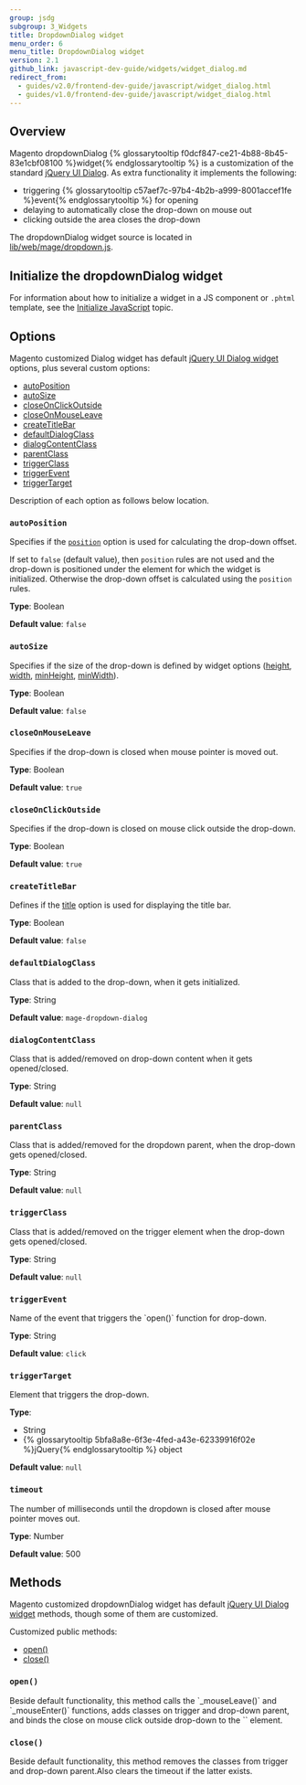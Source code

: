 ```yaml
---
group: jsdg
subgroup: 3_Widgets
title: DropdownDialog widget
menu_order: 6
menu_title: DropdownDialog widget
version: 2.1
github_link: javascript-dev-guide/widgets/widget_dialog.md
redirect_from:
  - guides/v2.0/frontend-dev-guide/javascript/widget_dialog.html
  - guides/v1.0/frontend-dev-guide/javascript/widget_dialog.html
---
```

<h2>Overview</h2>
Magento dropdownDialog {% glossarytooltip f0dcf847-ce21-4b88-8b45-83e1cbf08100 %}widget{% endglossarytooltip %} is a customization of the standard <a href="http://api.jqueryui.com/dialog/" target="_blank">jQuery UI Dialog</a>. As extra functionality it implements the following:
<ul>
<li>triggering {% glossarytooltip c57aef7c-97b4-4b2b-a999-8001accef1fe %}event{% endglossarytooltip %} for opening</li>
<li>delaying to automatically close the drop-down on mouse out</li>
<li>clicking outside the area closes the drop-down</li>
</ul>

The dropdownDialog widget source is located in <a href="{{site.mage2000url}}lib/web/mage/dropdown.js" target="_blank">lib/web/mage/dropdown.js</a>.

<h2 id="dialog_init">Initialize the dropdownDialog widget</h2>

For information about how to initialize a widget in a JS component or `.phtml` template, see the <a href="{{page.baseurl}}/javascript-dev-guide/javascript/js_init.html" target="_blank">Initialize JavaScript</a> topic.

<h2 id="dialog_options">Options</h2>
 
Magento customized Dialog widget has default <a href="http://api.jqueryui.com/dialog/" target="_blank">jQuery UI Dialog widget</a> options, plus several custom options:
<ul>
<li><a href="#d_autoPosition">autoPosition</a></li>
<li><a href="#d_autoSize">autoSize</a></li>
<li><a href="#d_closeOnClickOutside">closeOnClickOutside</a></li>
<li><a href="#d_closeOnMouseLeave">closeOnMouseLeave</a></li>
<li><a href="#d_createTitleBar">createTitleBar</a></li>
<li><a href="#d_defaultDialogClass">defaultDialogClass</a></li>
<li><a href="#d_dialogContentClass">dialogContentClass</a></li>
<li><a href="#d_parentClass">parentClass</a></li>
<li><a href="#d_triggerClass">triggerClass</a></li>
<li><a href="#d_triggerEvent">triggerEvent</a></li>
<li><a href="#d_triggerTarget">triggerTarget</a></li>
</ul>

Description of each option as follows below location.

<h3 id="d_autoPosition"><code>autoPosition</code></h3>
Specifies if the <a href="http://api.jqueryui.com/dialog/#option-position" target="_blank"><code>position</code></a> option is used for calculating the drop-down offset. 

If set to `false` (default value), then `position` rules are not used and the drop-down is positioned under the element for which the widget is initialized. Otherwise the drop-down offset is calculated using the `position` rules.  

**Type**: Boolean

**Default value**: `false`


<h3 id="d_autoSize"><code>autoSize</code></h3>

Specifies if the size of the drop-down is defined by widget options (<a href="http://api.jqueryui.com/dialog/#option-height" target="_blank">height</a>, <a href="http://api.jqueryui.com/dialog/#option-width" target="_blank">width</a>, <a href="http://api.jqueryui.com/dialog/#option-minHeight" target="_blank">minHeight</a>, <a href="http://api.jqueryui.com/dialog/#option-minWidth" target="_blank">minWidth</a>).

**Type**: Boolean

**Default value**: `false`


<h3 id="d_closeOnMouseLeave"><code>closeOnMouseLeave</code></h3>
Specifies if the drop-down is closed when mouse pointer is moved out.

**Type**: Boolean

**Default value**: `true`

<h3 id="d_closeOnClickOutside"><code>closeOnClickOutside</code></h3>
Specifies if the drop-down is closed on mouse click outside the drop-down.

**Type**: Boolean

**Default value**: `true`

<h3 id="d_createTitleBar"><code>createTitleBar</code></h3>
Defines if the <a href="http://api.jqueryui.com/dialog/#option-title" target="_blank">title</a> option is used for displaying the title bar.

**Type**: Boolean

**Default value**: `false`

<h3 id="d_defaultDialogClass"><code>defaultDialogClass</code></h3>
Class that is added to the drop-down, when it gets initialized.


**Type**: String

**Default value**: `mage-dropdown-dialog`

<h3 id="d_dialogContentClass"><code>dialogContentClass</code></h3>
Class that is added/removed on drop-down content when it gets opened/closed.

**Type**: String

**Default value**: `null`

<h3 id="d_parentClass"><code>parentClass</code></h3>
Class that is added/removed for the dropdown parent, when the drop-down gets opened/closed.

**Type**: String

**Default value**: `null`

<h3 id="d_triggerClass"><code>triggerClass</code></h3>
Class that is added/removed on the trigger element when the drop-down gets opened/closed.

**Type**: String

**Default value**: `null`

<h3 id="d_triggerEvent"><code>triggerEvent</code></h3>
Name of the event that triggers the `open()` function for drop-down.

**Type**: String

**Default value**: `click`


<h3 id="d_triggerTarget"><code>triggerTarget</code></h3>
Element that triggers the drop-down.

**Type**: 

- String
- {% glossarytooltip 5bfa8a8e-6f3e-4fed-a43e-62339916f02e %}jQuery{% endglossarytooltip %} object

**Default value**: `null`


<h3 id="d_timeout"><code>timeout</code></h3>
The number of milliseconds until the dropdown is closed after mouse pointer moves out.

**Type**: Number

**Default value**: 500


<h2 id="dialog_methods">Methods</h2>
Magento customized dropdownDialog widget has default <a href="http://api.jqueryui.com/dialog/" target="_blank">jQuery UI Dialog widget</a> methods, though some of them are customized. 


Customized public methods:
<ul>
<li><a href="#d_open">open()</a></li>
<li><a href="#d_close">close()</a></li>
</ul>

<h3 id="d_open"><code>open()</code></h3>
Beside default functionality, this method calls the `_mouseLeave()` and `_mouseEnter()` functions, adds classes on trigger and drop-down parent, and binds the close on mouse click outside drop-down to the `<body>` element.

<h3 id="d_close"><code>close()</code></h3>
Beside default functionality, this method removes the classes from trigger and drop-down parent.Also clears the timeout if the latter exists.

